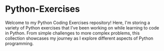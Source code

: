 # Python-Exercises
Welcome to my Python Coding Exercises repository! Here, I'm storing a variety of Python exercises that I've been working on while learning to code in Python. From simple challenges to more complex problems, this collection showcases my journey as I explore different aspects of Python programming.
